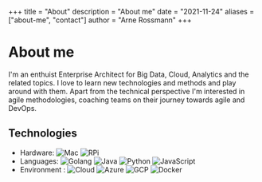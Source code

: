 +++
title = "About"
description = "About me"
date = "2021-11-24"
aliases = ["about-me", "contact"]
author = "Arne Rossmann"
+++

# About me

I'm an enthuist Enterprise Architect for Big Data, Cloud, Analytics and the related topics. I love to learn new technologies and methods and play around with them. Apart from the technical perspective I'm interested in agile methodologies, coaching teams on their journey towards agile and DevOps.

## Technologies


* Hardware: ![Mac](https://img.shields.io/badge/HW-Mac-blue?style=for-the-badge&logo=apple) ![RPi](https://img.shields.io/badge/HW-RaspberryPi-blue?style=for-the-badge&logo=raspberrypi) 
* Languages: ![Golang](https://img.shields.io/badge/DEV-Golang-blue?style=for-the-badge&logo=go) ![Java](https://img.shields.io/badge/DEV-Java-blue?style=for-the-badge&logo=java) ![Python](https://img.shields.io/badge/DEV-Python-blue?style=for-the-badge&logo=python) ![JavaScript](https://img.shields.io/badge/DEV-JavaScript-blue?style=for-the-badge&logo=javascript)
* Environment : ![Cloud](https://img.shields.io/badge/ENV-CLoud-blue?style=for-the-badge) ![Azure](https://img.shields.io/badge/ENV-Azure-blue?style=for-the-badge&logo=microsoftazure) 
![GCP](https://img.shields.io/badge/DEV-GCP-blue?style=for-the-badge&logo=googlecloud) ![Docker](https://img.shields.io/badge/DEV-Docker-blue?style=for-the-badge&logo=docker)